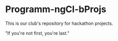 # Programm-ngCl-bProjs

This is our club's repository for hackathon projects.

"If you're not first, you're last."
